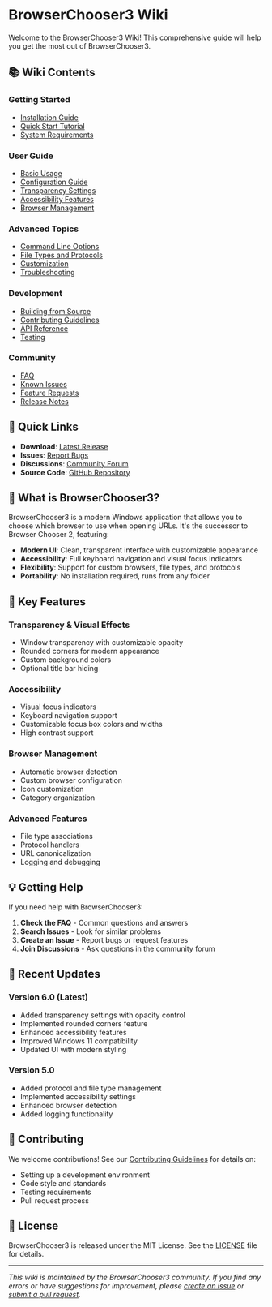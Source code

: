 # BrowserChooser3 Wiki

Welcome to the BrowserChooser3 Wiki! This comprehensive guide will help you get the most out of BrowserChooser3.

## 📚 Wiki Contents

### Getting Started
- [Installation Guide](Installation-Guide)
- [Quick Start Tutorial](Quick-Start-Tutorial)
- [System Requirements](System-Requirements)

### User Guide
- [Basic Usage](Basic-Usage)
- [Configuration Guide](Configuration-Guide)
- [Transparency Settings](Transparency-Settings)
- [Accessibility Features](Accessibility-Features)
- [Browser Management](Browser-Management)

### Advanced Topics
- [Command Line Options](Command-Line-Options)
- [File Types and Protocols](File-Types-and-Protocols)
- [Customization](Customization)
- [Troubleshooting](Troubleshooting)

### Development
- [Building from Source](Building-from-Source)
- [Contributing Guidelines](Contributing-Guidelines)
- [API Reference](API-Reference)
- [Testing](Testing)

### Community
- [FAQ](FAQ)
- [Known Issues](Known-Issues)
- [Feature Requests](Feature-Requests)
- [Release Notes](Release-Notes)

## 🚀 Quick Links

- **Download**: [Latest Release](https://github.com/your-username/BrowserChooser3/releases)
- **Issues**: [Report Bugs](https://github.com/your-username/BrowserChooser3/issues)
- **Discussions**: [Community Forum](https://github.com/your-username/BrowserChooser3/discussions)
- **Source Code**: [GitHub Repository](https://github.com/your-username/BrowserChooser3)

## 📖 What is BrowserChooser3?

BrowserChooser3 is a modern Windows application that allows you to choose which browser to use when opening URLs. It's the successor to Browser Chooser 2, featuring:

- **Modern UI**: Clean, transparent interface with customizable appearance
- **Accessibility**: Full keyboard navigation and visual focus indicators
- **Flexibility**: Support for custom browsers, file types, and protocols
- **Portability**: No installation required, runs from any folder

## 🎯 Key Features

### Transparency & Visual Effects
- Window transparency with customizable opacity
- Rounded corners for modern appearance
- Custom background colors
- Optional title bar hiding

### Accessibility
- Visual focus indicators
- Keyboard navigation support
- Customizable focus box colors and widths
- High contrast support

### Browser Management
- Automatic browser detection
- Custom browser configuration
- Icon customization
- Category organization

### Advanced Features
- File type associations
- Protocol handlers
- URL canonicalization
- Logging and debugging

## 💡 Getting Help

If you need help with BrowserChooser3:

1. **Check the FAQ** - Common questions and answers
2. **Search Issues** - Look for similar problems
3. **Create an Issue** - Report bugs or request features
4. **Join Discussions** - Ask questions in the community forum

## 🔄 Recent Updates

### Version 6.0 (Latest)
- Added transparency settings with opacity control
- Implemented rounded corners feature
- Enhanced accessibility features
- Improved Windows 11 compatibility
- Updated UI with modern styling

### Version 5.0
- Added protocol and file type management
- Implemented accessibility settings
- Enhanced browser detection
- Added logging functionality

## 📝 Contributing

We welcome contributions! See our [Contributing Guidelines](Contributing-Guidelines) for details on:

- Setting up a development environment
- Code style and standards
- Testing requirements
- Pull request process

## 📄 License

BrowserChooser3 is released under the MIT License. See the [LICENSE](https://github.com/your-username/BrowserChooser3/blob/main/LICENSE) file for details.

---

*This wiki is maintained by the BrowserChooser3 community. If you find any errors or have suggestions for improvement, please [create an issue](https://github.com/your-username/BrowserChooser3/issues) or [submit a pull request](https://github.com/your-username/BrowserChooser3/pulls).*
